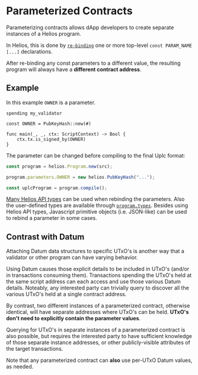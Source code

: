 # Parameterized Contracts

Parameterizing contracts allows dApp developers to create separate instances of a Helios program.  

In Helios, this is done by [`re-binding`](../api/reference/program.md#parameters-1) one or more top-level `const PARAM_NAME [...]` declarations.  

After re-binding any const parameters to a different value, the resulting program will always have a **different contract address**.

## Example

In this example `OWNER` is a parameter.

```helios
spending my_validator

const OWNER = PubKeyHash::new(#)

func main(_, _, ctx: ScriptContext) -> Bool {
    ctx.tx.is_signed_by(OWNER)
}
```

The parameter can be changed before compiling to the final Uplc format:

```ts
const program = helios.Program.new(src);

program.parameters.OWNER = new helios.PubKeyHash("...");

const uplcProgram = program.compile();
```

[Many Helios API types](../api/reference/heliosdata.md) can be used when rebinding the parameters. Also the user-defined types are available through [`program.types`](../api/reference/program.md#types). Besides using Helios API types, Javascript primitive objects (i.e. JSON-like) can be used to rebind a parameter in some cases.

## Contrast with Datum

Attaching Datum data structures to specific UTxO's is another way that a validator or other program can have varying behavior.  

Using Datum causes those explicit details to be included in UTxO's (and/or in transactions consuming them).  Transactions spending the UTxO's held at the same script address can each access and use those various Datum details.  Noteably, any interested party can trivially query to discover all the various UTxO's held at a single contract address.

By contrast, two different instances of a parameterized contract, otherwise identical, will have separate addresses where UTxO's can be held.  **UTxO's don't need to explicitly contain the parameter values**.  

Querying for UTxO's in separate instances of a parameterized contract is also possible, but requires the interested party to have sufficient knowledge of those separate instance addresses, or other publicly-visible attributes of the target transactions.

Note that any parameterized contract can **also** use per-UTxO Datum values, as needed.

